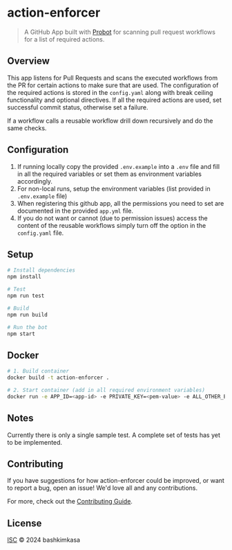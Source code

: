 # action-enforcer

> A GitHub App built with [Probot](https://github.com/probot/probot) for scanning pull request workflows for a list of required actions.

## Overview
This app listens for Pull Requests and scans the executed workflows from the PR for certain actions to make sure that are used. The configuration of the required actions is stored in the `config.yaml` along with break ceiling functionality and optional directives. If all the required actions are used, set successful commit status, otherwise set a failure.

If a workflow calls a reusable workflow drill down recursively and do the same checks.


## Configuration
1. If running locally copy the provided `.env.example` into a `.env` file and fill in all the required variables or set them as environment variables accordingly.
2. For non-local runs, setup the environment variables (list provided in `.env.example` file)
3. When registering this github app, all the permissions you need to set are documented in the provided `app.yml` file.
4. If you do not want or cannot (due to permission issues) access the content of the reusable workflows simply turn off the option in the `config.yaml` file.


## Setup

```sh
# Install dependencies
npm install

# Test
npm run test

# Build
npm run build

# Run the bot
npm start
```

## Docker

```sh
# 1. Build container
docker build -t action-enforcer .

# 2. Start container (add in all required environment variables)
docker run -e APP_ID=<app-id> -e PRIVATE_KEY=<pem-value> -e ALL_OTHER_ENV=<value> action-enforcer
```

## Notes
Currently there is only a single sample test. A complete set of tests has yet to be implemented.


## Contributing

If you have suggestions for how action-enforcer could be improved, or want to report a bug, open an issue! We'd love all and any contributions.

For more, check out the [Contributing Guide](CONTRIBUTING.md).

## License

[ISC](LICENSE) © 2024 bashkimkasa
